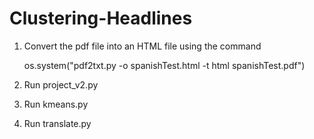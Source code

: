 # Clustering-Headlines
1. Convert the pdf file into an HTML file using the command
    
    os.system("pdf2txt.py -o spanishTest.html -t html spanishTest.pdf")

2. Run project_v2.py
3. Run kmeans.py
4. Run translate.py